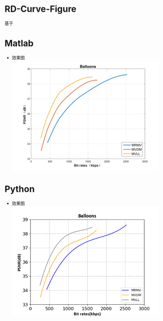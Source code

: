 # RD-Curve-Figure
基于
# Matlab
- 效果图
![image](https://github.com/Kobaayyy/RD-Curve-Figure/blob/master/20200119140956412.png)
# Python
- 效果图
![image](https://github.com/Kobaayyy/RD-Curve-Figure/blob/master/20200119141145782.png)
